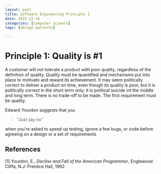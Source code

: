 ```yaml
---
layout: post
title: Software Engineering Principle 1
date: 2015-12-16
categories: [computer science]
tags: [design patterns]

---
```




# Principle 1: Quality is #1


A customer will not tolerate a product with poor quality, regardless of the definition of quality.
Quality must be quantified and mechanisms put into place to motivate and reward its achievement.
It may seem politically correct to deliver a product on time, even though its quality is poor, but it is politically correct in the short term only; it is political suicide int the middle and long term.
There is no trade-off to be made. The first requirement must be quality. 

Edward Yourdon suggests that you 

> "Just say no"

when you're asked to speed up testing, ignore a few bugs, or code before agreeing on a design or a set of requirements

## References

[1] Yourdon, E., *Decline and Fall of the American Programmer*, Englewood Cliffa, N.J: Prentice Hall, 1992.